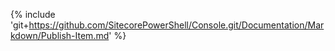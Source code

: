 {% include 'git+https://github.com/SitecorePowerShell/Console.git/Documentation/Markdown/Publish-Item.md' %}
